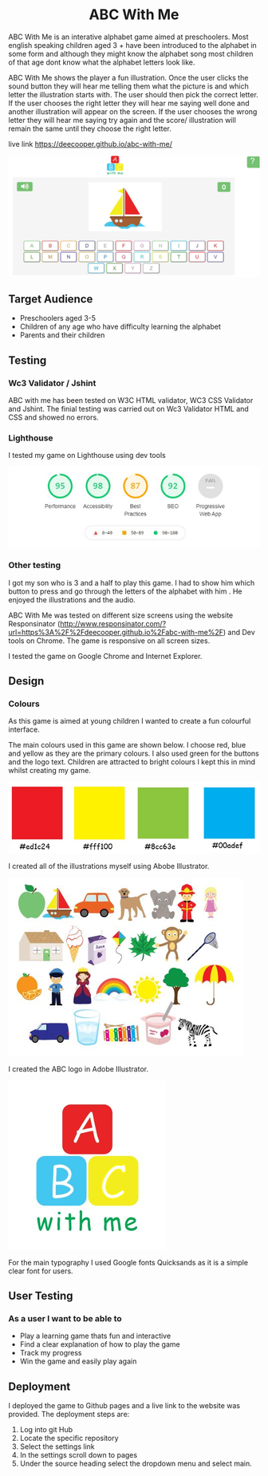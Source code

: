 <h1 align="center">ABC With Me</h1>




ABC With Me is an interative alphabet game aimed at preschoolers. Most english speaking children aged 3 + have been introduced to the alphabet in some form and although they might know the alphabet song most children of that age dont know what the alphabet letters look like. 

ABC With Me shows the player a fun illustration. Once the user clicks the sound button they will hear me telling them what the picture is and which letter the illustration starts with. The user should then pick the correct letter. If the user chooses the right letter they will hear me saying well done and another illustration will appear on the screen. If the user chooses the wrong letter they will hear me saying try again and the score/ illustration will remain the same until they choose the right letter.

live link https://deecooper.github.io/abc-with-me/

<img src="docs/abc-with-me.JPG">

<h2> Target Audience </h2>

- Preschoolers aged 3-5
- Children of any age who have difficulty learning the alphabet
- Parents and their children

<h2> Testing </h2>

### Wc3 Validator / Jshint
ABC with me has been tested on W3C HTML validator, WC3 CSS Validator and Jshint. The finial testing was carried out on Wc3 Validator HTML and CSS and showed no errors. 


### Lighthouse
I tested my game on Lighthouse using dev tools

<img src="docs/lighthouse-score.JPG"> 

### Other testing

I got my son who is 3 and a half to play this game. I had to show him which button to press and go through the letters of the alphabet with him . He enjoyed the illustrations and the audio. 

ABC With Me was tested on different size screens using the website Responsinator (http://www.responsinator.com/?url=https%3A%2F%2Fdeecooper.github.io%2Fabc-with-me%2F)
and Dev tools on Chrome. The game is responsive on all screen sizes.

I tested the game on Google Chrome and Internet Explorer.


<h2> Design </h2>

### Colours

As this game is aimed at young children I wanted to create a fun colourful interface.

The main colours used in this game are shown below.
I choose red, blue and yellow as they are the primary colours. I also used green for the buttons and the logo text. Children are attracted to bright colours I kept this in mind whilst creating my game.

<img src="docs/colours.JPG">

I created all of the illustrations myself using Abobe Illustrator.

<img src="docs/illustrations.JPG">

I created the ABC logo in Adobe Illustrator.

<img src="docs/logo-screenshot.JPG">

For the main typography I used Google fonts Quicksands as it is a simple clear font for users.

<h2>User Testing </h2>

### As a user I want to be able to

- Play a learning game thats fun and interactive
- Find a clear explanation of how to play the game
- Track my progress
- Win the game and easily play again



<h2>Deployment</h2>

I deployed the game to Github pages and a live link to the website was provided. 
The deployment steps are:
1.	Log into git Hub
2.	Locate the specific repository
3.	Select the settings link
4.	In the settings scroll down to pages
5.	Under the source heading select the dropdown menu and select main.

